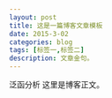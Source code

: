 ```yaml
---
layout: post
title: 这是一篇博客文章模板
date: 2015-3-02
categories: blog
tags: [标签一,标签二]
description: 文章金句。
---
```


泛函分析
这里是博客正文。












